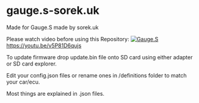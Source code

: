 # gauge.s-sorek.uk
Made for Gauge.S made by sorek.uk

Please watch video before using this Repository:
[![Gauge.S](https://img.youtube.com/vi/v5P81D6qujs/0.jpg)](https://youtu.be/v5P81D6qujs)
https://youtu.be/v5P81D6qujs

To update firmware drop update.bin file onto SD card using either adapter or SD card explorer.

Edit your config.json files or rename ones in /definitions folder to match your car/ecu.

Most things are explained in .json files.
